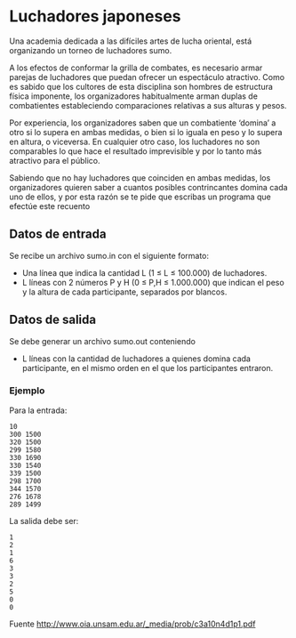# Luchadores japoneses

Una academia dedicada a las difíciles artes de lucha oriental, está organizando un torneo de luchadores sumo.

A los efectos de conformar la grilla de combates, es necesario armar parejas de luchadores que puedan ofrecer un espectáculo atractivo. Como es sabido que los cultores de esta disciplina son hombres de estructura física imponente, los organizadores habitualmente arman duplas de combatientes estableciendo comparaciones relativas a sus alturas y pesos.

Por experiencia, los organizadores saben que un combatiente ‘domina’ a otro si lo supera en ambas medidas, o bien si lo iguala en peso y lo supera en altura, o viceversa. En cualquier otro caso, los luchadores no son comparables lo que hace el resultado imprevisible y por lo tanto más atractivo para el público.

Sabiendo que no hay luchadores que coinciden en ambas medidas, los organizadores quieren saber a cuantos posibles contrincantes domina cada uno de ellos, y por esta razón se te pide que escribas un programa que efectúe este recuento

## Datos de entrada
Se recibe un archivo sumo.in con el siguiente formato:

* Una línea que indica la cantidad L (1 ≤ L ≤ 100.000) de luchadores.
* L líneas con 2 números P y H (0 ≤ P,H ≤ 1.000.000) que indican el peso y la altura de cada participante, separados por blancos.


## Datos de salida
Se debe generar un archivo sumo.out conteniendo

* L líneas con la cantidad de luchadores a quienes domina cada participante, en el mismo orden en el que los participantes entraron. 


### Ejemplo
Para la entrada:
```
10
300 1500
320 1500
299 1580
330 1690
330 1540
339 1500
298 1700
344 1570
276 1678
289 1499

```
La salida debe ser:
```
1
2
1
6
3
3
2
5
0
0
```

Fuente
<http://www.oia.unsam.edu.ar/_media/prob/c3a10n4d1p1.pdf>
